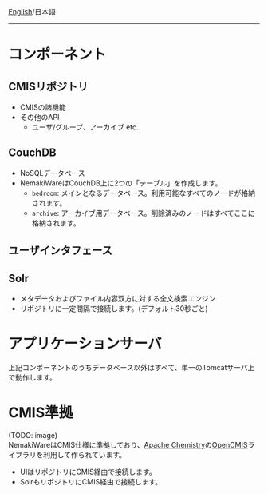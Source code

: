 [English](Architecture)/日本語 
***
# コンポーネント
## CMISリポジトリ
- CMISの諸機能
- その他のAPI
  - ユーザ/グループ、アーカイブ etc.

## CouchDB
- NoSQLデータベース
- NemakiWareはCouchDB上に2つの「テーブル」を作成します。
  - `bedroom`: メインとなるデータベース。利用可能なすべてのノードが格納されます。
  - `archive`: アーカイブ用データベース。削除済みのノードはすべてここに格納されます。

## ユーザインタフェース

## Solr
- メタデータおよびファイル内容双方に対する全文検索エンジン
- リポジトリに一定間隔で接続します。(デフォルト30秒ごと)

# アプリケーションサーバ
上記コンポーネントのうちデータベース以外はすべて、単一のTomcatサーバ上で動作します。

# CMIS準拠
(TODO: image)  
NemakiWareはCMIS仕様に準拠しており、[Apache Chemistry](http://chemistry.apache.org/)の[OpenCMIS](http://chemistry.apache.org/java/opencmis.html)ライブラリを利用して作られています。
- UIはリポジトリにCMIS経由で接続します。
- SolrもリポジトリにCMIS経由で接続します。